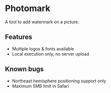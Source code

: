 # Photomark
A tool to add watermark on a picture.

## Features
* Multiple logos & fonts available
* Local execution only, no server upload

## Known bugs
* Northeast hemisphere positioning support only
* Maximum 5MB limit in Safari
